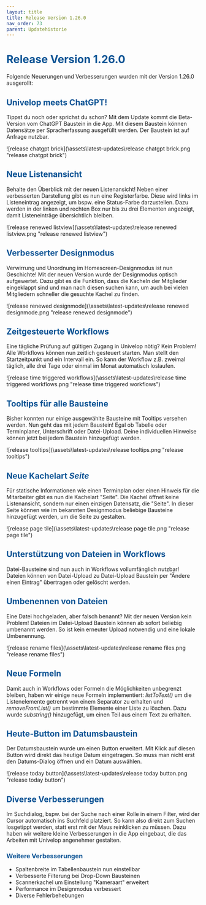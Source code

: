 ```yaml
---
layout: title
title: Release Version 1.26.0
nav_order: 73
parent: Updatehistorie
---
```


# <span style="color:#0b5394">**Release Version 1.26.0**</span>

Folgende Neuerungen und Verbesserungen wurden mit der Version 1.26.0 ausgerollt:

## <span style="color:#0b5394">**Univelop meets ChatGPT!**</span>

Tippst du noch oder sprichst du schon? Mit dem Update kommt die Beta-Version vom ChatGPT Baustein in die App. Mit diesem Baustein können Datensätze per Spracherfassung ausgefüllt werden. Der Baustein ist auf Anfrage nutzbar.

![release chatgpt brick](\assets\latest-updates\release chatgpt brick.png "release chatgpt brick")

## <span style="color:#0b5394">**Neue Listenansicht**</span>

Behalte den Überblick mit der neuen Listenansicht! Neben einer verbesserten Darstellung gibt es nun eine Registerfarbe. Diese wird links im Listeneintrag angezeigt, um bspw. eine Status-Farbe darzustellen. Dazu werden in der linken und rechten Box nur bis zu drei Elementen angezeigt, damit Listeneinträge übersichtlich bleiben.

![release renewed listview](\assets\latest-updates\release renewed listview.png "release renewed listview")

## <span style="color:#0b5394">**Verbesserter Designmodus**</span>

Verwirrung und Unordnung im Homescreen-Designmodus ist nun Geschichte! Mit der neuen Version wurde der Designmodus optisch aufgewertet. Dazu gibt es die Funktion, dass die Kacheln der Mitglieder eingeklappt sind und man nach diesen suchen kann, um auch bei vielen Mitgliedern schneller die gesuchte Kachel zu finden.

![release renewed designmode](\assets\latest-updates\release renewed designmode.png "release renewed designmode")

## <span style="color:#0b5394">**Zeitgesteuerte Workflows**</span>

Eine tägliche Prüfung auf gültigen Zugang in Univelop nötig? Kein Problem! Alle Workflows können nun zeitlich gesteuert starten. Man stellt den Startzeitpunkt und ein Intervall ein. So kann der Workflow z.B. zweimal täglich, alle drei Tage oder einmal im Monat automatisch loslaufen.

![release time triggered workflows](\assets\latest-updates\release time triggered workflows.png "release time triggered workflows")

## <span style="color:#0b5394">**Tooltips für alle Bausteine**</span>

Bisher konnten nur einige ausgewählte Bausteine mit Tooltips versehen werden. Nun geht das mit jedem Baustein! Egal ob Tabelle oder Terminplaner, Unterschrift oder Datei-Upload. Deine individuellen Hinweise können jetzt bei jedem Baustein hinzugefügt werden.

![release tooltips](\assets\latest-updates\release tooltips.png "release tooltips")

## <span style="color:#0b5394">**Neue Kachelart _Seite_**</span>

Für statische Informationen wie einen Terminplan oder einen Hinweis für die Mitarbeiter gibt es nun die Kachelart "Seite". Die Kachel öffnet keine Listenansicht, sondern nur einen einzigen Datensatz, die "Seite". In dieser Seite können wie im bekannten Designmodus beliebige Bausteine hinzugefügt werden, um die Seite zu gestalten.

![release page tile](\assets\latest-updates\release page tile.png "release page tile")

## <span style="color:#0b5394">**Unterstützung von Dateien in Workflows**</span>

Datei-Bausteine sind nun auch in Workflows vollumfänglich nutzbar! Dateien können von Datei-Upload zu Datei-Upload Baustein per "Ändere einen Eintrag" übertragen oder gelöscht werden.

## <span style="color:#0b5394">**Umbenennen von Dateien**</span>

Eine Datei hochgeladen, aber falsch benannt? Mit der neuen Version kein Problem! Dateien im Datei-Upload Baustein können ab sofort beliebig umbenannt werden. So ist kein erneuter Upload notwendig und eine lokale Umbenennung.

![release rename files](\assets\latest-updates\release rename files.png "release rename files")

## <span style="color:#0b5394">**Neue Formeln**</span>

Damit auch in Workflows oder Formeln die Möglichkeiten unbegrenzt bleiben, haben wir einige neue Formeln implementiert: _listToText()_ um die Listenelemente getrennt von einem Separator zu erhalten und _removeFromList()_ um bestimmte Elemente einer Liste zu löschen. Dazu wurde _substring()_ hinzugefügt, um einen Teil aus einem Text zu erhalten.

## <span style="color:#0b5394">**Heute-Button im Datumsbaustein**</span>

Der Datumsbaustein wurde um einen Button erweitert. Mit Klick auf diesen Button wird direkt das heutige Datum eingetragen. So muss man nicht erst den Datums-Dialog öffnen und ein Datum auswählen.

![release today button](\assets\latest-updates\release today button.png "release today button")

## <span style="color:#0b5394">**Diverse Verbesserungen**</span>

Im Suchdialog, bspw. bei der Suche nach einer Rolle in einem Filter, wird der Cursor automatisch ins Suchfeld platziert. So kann also direkt zum Suchen losgetippt werden, statt erst mit der Maus reinklicken zu müssen.
Dazu haben wir weitere kleine Verbesserungen in die App eingebaut, die das Arbeiten mit Univelop angenehmer gestalten.

### <span style="color:#0b5394">**Weitere Verbesserungen**</span>

-   Spaltenbreite im Tabellenbaustein nun einstellbar
-   Verbesserte Filterung bei Drop-Down Bausteinen
-   Scannerkachel um Einstellung "Kameraart" erweitert
-   Performance im Designmodus verbessert
-   Diverse Fehlerbehebungen
